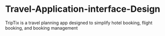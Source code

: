 # Travel-Application-interface-Design
TripTix is a travel planning app designed to simplify hotel booking, flight booking, and booking management
